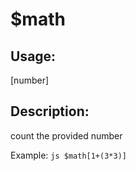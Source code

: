 # $math
## Usage:
 [number]
## Description:
 count the provided number

Example: ```js
$math[1+(3*3)]```